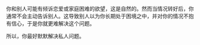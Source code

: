 你和别人可能有倾诉恋爱或家庭困难的欲望，这是自然的。然而当情况转好后，你通常不会主动告诉别人。这导致别人以为你长期处于困境之中，并对你的情况不抱有信心，于是你就更难解决这个问题。

所以，你最好默默解决私人问题。
